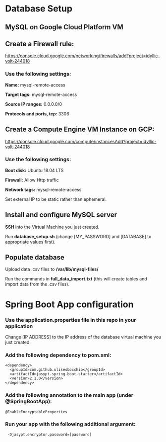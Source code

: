 # Database Setup

## MySQL on Google Cloud Platform VM

## Create a Firewall rule:

https://console.cloud.google.com/networking/firewalls/add?project=idyllic-volt-244018

### Use the following settings:

**Name:** mysql-remote-access

**Target tags:** mysql-remote-access

**Source IP ranges:** 0.0.0.0/0

**Protocols and ports, tcp:** 3306


## Create a Compute Engine VM Instance on GCP: 

https://console.cloud.google.com/compute/instancesAdd?project=idyllic-volt-244018

### Use the following settings:

**Boot disk:** Ubuntu 18.04 LTS

**Firewall:** Allow Http traffic

**Network tags:** mysql-remote-access

Set external IP to be static rather than ephemeral.

## Install and configure MySQL server

**SSH** into the Virtual Machine you just created.

Run **database_setup.sh** (change [MY_PASSWORD] and [DATABASE] to appropriate values first).

## Populate database

Upload data .csv files to **/var/lib/mysql-files/**

Run the commands in **full_data_import.txt** (this will create tables and import data from the .csv files).

# Spring Boot App configuration

### Use the application.properties file in this repo in your application

Change [IP ADDRESS] to the IP address of the database virtual machine you just created.

### Add the following dependency to pom.xml:
```
<dependency>
  <groupId>com.github.ulisesbocchio</groupId>
  <artifactId>jasypt-spring-boot-starter</artifactId>
  <version>2.1.0</version>
</dependency>
```

### Add the following annotation to the main app (under @SpringBootApp):
```
@EnableEncryptableProperties
```

### Run your app with the following additional argument:
```
 -Djasypt.encryptor.password=[password]
 ```


